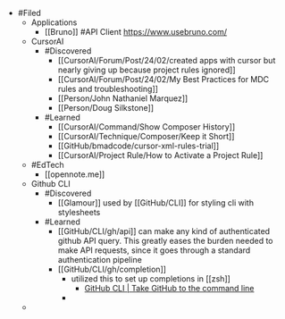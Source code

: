 - #Filed
	- Applications
		- [[Bruno]] #API Client https://www.usebruno.com/
	- CursorAI
		- #Discovered
			- [[CursorAI/Forum/Post/24/02/created apps with cursor but nearly giving up because project rules ignored]]
			- [[CursorAI/Forum/Post/24/02/My Best Practices for MDC rules and troubleshooting]]
			- [[Person/John Nathaniel Marquez]]
			- [[Person/Doug Silkstone]]
		- #Learned
			- [[CursorAI/Command/Show Composer History]]
			- [[CursorAI/Technique/Composer/Keep it Short]]
			- [[GitHub/bmadcode/cursor-xml-rules-trial]]
			- [[CursorAI/Project Rule/How to Activate a Project Rule]]
	- #EdTech
		- [[opennote.me]]
	- Github CLI
		- #Discovered
			- [[Glamour]] used by [[GitHub/CLI]] for styling cli with stylesheets
		- #Learned
			- [[GitHub/CLI/gh/api]] can make any kind of authenticated github API query. This greatly eases the burden needed to make API requests, since it goes through a standard authentication pipeline
			- [[GitHub/CLI/gh/completion]]
				- utilized this to set up completions in [[zsh]]
					- [GitHub CLI | Take GitHub to the command line](https://cli.github.com/manual/gh_completion)
				-
	-
